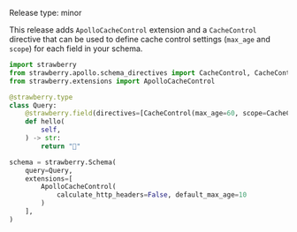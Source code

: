 Release type: minor

This release adds `ApolloCacheControl` extension and a `CacheControl` directive that can be used to define cache control settings (`max_age` and `scope`) for each field in your schema.

```python
import strawberry
from strawberry.apollo.schema_directives import CacheControl, CacheControlScope
from strawberry.extensions import ApolloCacheControl

@strawberry.type
class Query:
    @strawberry.field(directives=[CacheControl(max_age=60, scope=CacheControlScope.PUBLIC)])
    def hello(
        self,
    ) -> str:
        return "🍓"

schema = strawberry.Schema(
    query=Query,
    extensions=[
        ApolloCacheControl(
            calculate_http_headers=False, default_max_age=10
        )
    ],
)
```
